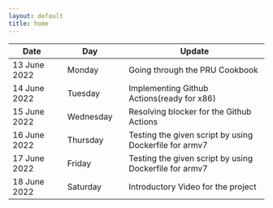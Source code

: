 ```yaml
---
layout: default
title: home
---
```


|Date        ||Day          ||Update
| -----------|-|------------|-|-------------|
13 June 2022 ||Monday       || Going through the PRU Cookbook 
14 June 2022 ||Tuesday      || Implementing Github Actions(ready for x86)
15 June 2022 ||Wednesday    || Resolving blocker for the Github Actions
16 June 2022 ||Thursday     || Testing the given script by using Dockerfile for armv7
17 June 2022 ||Friday       || Testing the given script by using Dockerfile for armv7
18 June 2022 ||Saturday     || Introductory Video for the project
